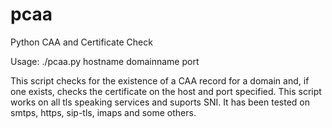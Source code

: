 # pcaa
Python CAA and Certificate Check

Usage: ./pcaa.py hostname domainname port

This script checks for the existence of a CAA record for a domain and, if one exists, checks the certificate on the host and port specified. This script works on all tls speaking services and suports SNI. It has been tested on smtps, https, sip-tls, imaps and some others.
